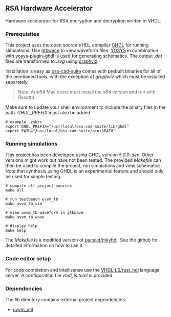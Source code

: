 ## RSA Hardware Accelerator

Hardware accelerator for RSA encryption and decryption written in VHDL.


### Prerequisites

This project uses the open source VHDL compiler [GHDL](https://github.com/ghdl/ghdl) for running simulations. Use [gtkwace](https://github.com/gtkwave/gtkwave) to view waveform files. [YOSYS](https://github.com/YosysHQ/yosys) in combination with [yosys-plugin-ghdl](https://github.com/ghdl/ghdl-yosys-plugin) is used for generating schematics. The output _.dot_ files are transformed to _.svg_ using [graphviz](https://gitlab.com/graphviz/graphviz).

Installation is easy as [oss-cad-suite](https://github.com/YosysHQ/oss-cad-suite-build) comes with prebuilt binaries for all of the mentioned tools, with the exception of _graphviz_ which must be installed separately. 

> Note: Arm64 Mac users must install the _x64_ version and run with _Rosetta_.

Make sure to update your shell environment to include the binary files in the path. _GHDL_PREFIX_ must also be added.

```
# example .zshrc
export GHDL_PREFIX="/usr/local/oss-cad-suite/lib/ghdl"
export PATH="/usr/local/oss-cad-suite/bin:$PATH"

```

### Running simulations

This project has been developed using GHDL version _5.0.0-dev_. Other versions might work but have not been tested. The provided _Makefile_ can then be used to compile the project, run simulations and view schematics. Note that synthesis using GHDL is an experimental feature and should only be used for simple testing.

```
# compile all project sources
make all

# run testbench uvvm_tb
make uvvm_tb.sim

# view uvvm_tb waveform in gtkwave
make uvvm_tb.wave

# display help
make help
```

The _Makefile_ is a modified version of [pacalet/mkvhdl](https://github.com/pacalet/mkvhdl). See the github for detailed information on how to use it.

### Code editor setup

For code completion and intellisense use the [VHDL-LS/rust_hdl](https://github.com/VHDL-LS/rust_hdl) language server. A configuration file _vhdl_ls.toml_ is provided.

### Dependencies

The _lib_ directory contains external project dependencies:

- [uvvm_util](https://github.com/UVVM/UVVM/tree/master/uvvm_util)

